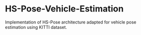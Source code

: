 # HS-Pose-Vehicle-Estimation
Implementation of HS-Pose architecture adapted for vehicle pose estimation using KITTI dataset.
